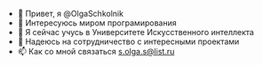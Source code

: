 - 👋 Привет, я @OlgaSchkolnik
- 👀 Интересуюсь миром програмирования
- 🌱 Я сейчас учусь в Университете Искусственного интеллекта
- 💞️ Надеюсь на сотрудничество с интересными проектами
- 📫 Как со мной связаться s.olga.s@list.ru

<!---
OlgaSchkolnik/OlgaSchkolnik is a ✨ special ✨ repository because its `README.md` (this file) appears on your GitHub profile.
You can click the Preview link to take a look at your changes.
--->
